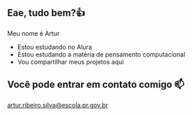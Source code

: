 ## Eae, tudo bem?👍
Meu nome é Artur 

- Estou estudando no Alura 
- Estou estudando a matéria de pensamento computacional 
- Vou compartilhar meus projetos aqui

## Você pode entrar em contato comigo 📫

artur.ribeiro.silva@escola.pr.gov.br
